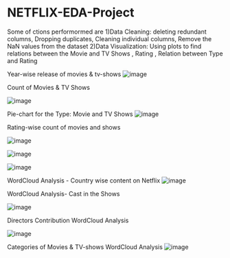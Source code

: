 # NETFLIX-EDA-Project

Some of ctions performormed are
1)Data Cleaning: deleting redundant columns, Dropping duplicates, Cleaning individual columns, Remove the NaN values from the dataset
2)Data Visualization: Using plots to find relations between the Movie
and TV Shows , Rating , Relation between Type and Rating


Year-wise release of movies & tv-shows
![image](https://user-images.githubusercontent.com/113206478/190530040-5a71c8e5-bcd6-415e-9348-e88defdbf035.png)


Count of Movies & TV Shows 

![image](https://user-images.githubusercontent.com/113206478/190530498-e9880289-2097-48ab-9ce9-151d1911fb42.png)

Pie-chart for the Type: Movie and TV Shows
![image](https://user-images.githubusercontent.com/113206478/190530984-abc7e9a9-8a8c-4f94-81ae-9ffb45df37e1.png)

Rating-wise count of movies and shows

![image](https://user-images.githubusercontent.com/113206478/190530792-8438f461-1769-4dd5-9eb9-52bdd110d46a.png)


![image](https://user-images.githubusercontent.com/113206478/190530900-56ec8b20-b2aa-4340-9a64-e373e49aaf1f.png)

![image](https://user-images.githubusercontent.com/113206478/190531066-df739e6f-5cfc-45f2-bb12-26a3576e069c.png)


WordCloud Analysis - Country wise content on Netflix
![image](https://user-images.githubusercontent.com/113206478/190531340-b764d86e-21df-40c0-b46c-9c41c7276c56.png)


WordCloud Analysis- Cast in the Shows

![image](https://user-images.githubusercontent.com/113206478/190531436-c270c60c-bbbe-4ba5-84db-44afb7584e88.png)


Directors Contribution WordCloud Analysis

![image](https://user-images.githubusercontent.com/113206478/190531543-3c1cb22b-4f06-4b1b-abfe-9cd851f7de14.png)


Categories of Movies & TV-shows WordCloud Analysis
![image](https://user-images.githubusercontent.com/113206478/190531652-fd0527d6-f1a9-4d82-b630-d340f1a407d0.png)








